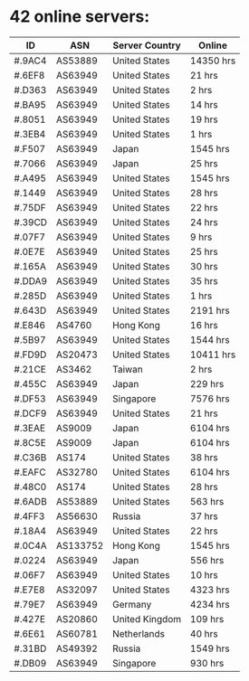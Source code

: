 # 42 online servers:

| ID | ASN | Server Country | Online |
| ------ | ------ | ------ | ------ |
| #.9AC4 | AS53889 | United States | 14350 hrs |
| #.6EF8 | AS63949 | United States | 21 hrs |
| #.D363 | AS63949 | United States | 2 hrs |
| #.BA95 | AS63949 | United States | 14 hrs |
| #.8051 | AS63949 | United States | 19 hrs |
| #.3EB4 | AS63949 | United States | 1 hrs |
| #.F507 | AS63949 | Japan | 1545 hrs |
| #.7066 | AS63949 | Japan | 25 hrs |
| #.A495 | AS63949 | United States | 1545 hrs |
| #.1449 | AS63949 | United States | 28 hrs |
| #.75DF | AS63949 | United States | 22 hrs |
| #.39CD | AS63949 | United States | 24 hrs |
| #.07F7 | AS63949 | United States | 9 hrs |
| #.0E7E | AS63949 | United States | 25 hrs |
| #.165A | AS63949 | United States | 30 hrs |
| #.DDA9 | AS63949 | United States | 35 hrs |
| #.285D | AS63949 | United States | 1 hrs |
| #.643D | AS63949 | United States | 2191 hrs |
| #.E846 | AS4760 | Hong Kong | 16 hrs |
| #.5B97 | AS63949 | United States | 1544 hrs |
| #.FD9D | AS20473 | United States | 10411 hrs |
| #.21CE | AS3462 | Taiwan | 2 hrs |
| #.455C | AS63949 | Japan | 229 hrs |
| #.DF53 | AS63949 | Singapore | 7576 hrs |
| #.DCF9 | AS63949 | United States | 21 hrs |
| #.3EAE | AS9009 | Japan | 6104 hrs |
| #.8C5E | AS9009 | Japan | 6104 hrs |
| #.C36B | AS174 | United States | 38 hrs |
| #.EAFC | AS32780 | United States | 6104 hrs |
| #.48C0 | AS174 | United States | 28 hrs |
| #.6ADB | AS53889 | United States | 563 hrs |
| #.4FF3 | AS56630 | Russia | 37 hrs |
| #.18A4 | AS63949 | United States | 22 hrs |
| #.0C4A | AS133752 | Hong Kong | 1545 hrs |
| #.0224 | AS63949 | Japan | 556 hrs |
| #.06F7 | AS63949 | United States | 10 hrs |
| #.E7E8 | AS32097 | United States | 4323 hrs |
| #.79E7 | AS63949 | Germany | 4234 hrs |
| #.427E | AS20860 | United Kingdom | 109 hrs |
| #.6E61 | AS60781 | Netherlands | 40 hrs |
| #.31BD | AS49392 | Russia | 1549 hrs |
| #.DB09 | AS63949 | Singapore | 930 hrs |

